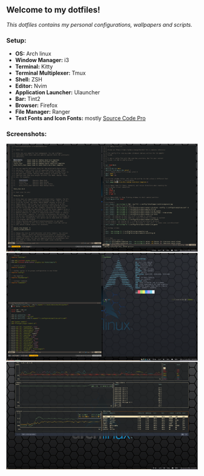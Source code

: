 ## Welcome to my dotfiles!

<i>This dotfiles contains my personal configurations, wallpapers and scripts.</i>

### Setup:

- **OS:** Arch linux
- **Window Manager:** i3
- **Terminal:** Kitty
- **Terminal Multiplexer:** Tmux
- **Shell:** ZSH
- **Editor:** Nvim
- **Application Launcher:** Ulauncher
- **Bar:** Tint2
- **Browser:** Firefox
- **File Manager:** Ranger
- **Text Fonts and Icon Fonts:** mostly [Source Code Pro](https://www.nerdfonts.com/)

### Screenshots:

![terminals](screenshots/screen-terminals.png)
![neofetch](screenshots/neofetch.png)
![guake](screenshots/guake.png)
